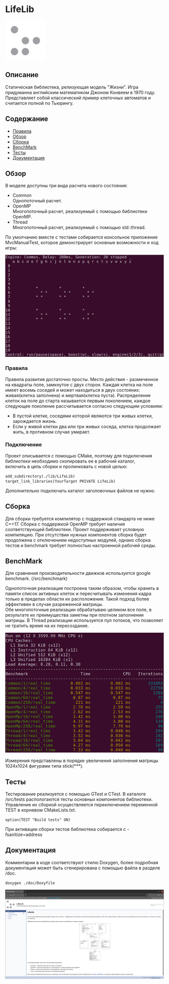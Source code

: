 # LifeLib

![Logo](/doc/Logo.png)

## Описание

Статическая библиотека, релизующая модель "Жизни". Игра придуманна английским математиком Джоном Конвеем в 1970 году. 
Представляет собой классический пример клеточных автоматов и считается полной по Тьюрингу.

## Содержание

* [Правила](#правила)
* [Обзор](#обзор)
* [Сборка](#сборка)
* [BenchMark](#benchmark)
* [Тесты](#тесты)
* [Документация](#документация)

## Обзор

В моделе доступны три вида расчета нового состояния:

* Common  
Однопоточный расчет.
* OpenMP  
Многопоточный расчет, реализуемый с помощью библиотеки OpenMP.
* Thread  
Многопоточный расчет, реализуемый с помощью std::thread.

По умолчанию вместе с тестами собирается консольное приложение MvcManualTest, которое демонстрирует основные возможности и ход игры:

![ManualTest](/doc/ManualTest.png)

### Правила

Правила развития достаточно просты. Место действия - размеченное на квадраты поле, замкнутое с двух сторон.
Каждая клетка на поле имеет восемь соседей и может находиться в двух состояних: живая(клетка заполнена) и мертвая(клетка пуста).
Распределение клеток на поле до старта называется первым поколением, каждое следующее поколение рассчитывается согласно следующим условиям:
* В пустой клетке, соседями которой являются три живых клетки, зарождается жизнь.
* Если у живой клетки два или три живых соседа, клетка продолжает жить, в противном случае умирает.

### Подключение

Проект описывается с помощью CMake, поэтому для подключения библиотеки необходимо скопировать ее в рабочий каталог,  
включить в цепь сборки и пролинковать с новой целью:

    add_subdirectory(./lib/LifeLib)
    target_link_libraries(YourTarget PRIVATE LifeLib)
    
Дополнительно подключать каталог заголовочных файлов не нужно. 

## Сборка

Для сборки требуется компилятор с поддержкой стандарта не ниже C++17. Сборка с поддержкой OpenMP требует наличия соответствующей
библиотеки. Проект поддерживает условную компиляцию. При отсутствии нужных компонентов сборка будет продолжена с отключением
недоступных модулей, однако сборка тестов и benchmark требует полностью настроенной рабочей среды.

## BenchMark

Для сравнения производительности движков используется google benchmark. (/src/benchmark)

Однопоточная реализация построена таким образом, чтобы хранить в памяти список активных клеток и пересчитывать изменения кадра
только в пределах области их расположения. Такой подход более эффективен в случае разреженной матрицы.  
Обе многопоточные реализации обрабатываю целиком все поле, в результате их преимущества заметны при плотном
заполнении матрицы. В Thread реализации используется пул потоков, что позволяет не тратить время на их пересоздание. 

![EngineBenchmark](/doc/EngineBenchmark.png)

Измерения представлены в порядке увеличения заполнения матрицы 1024x1024 фигурами типа stick(***).

## Тесты

Тестирование реализуется с помощью GTest и CTest. В каталоге /src/tests распологаются тесты основных компонентов библиотеки.
Управление их сборкой осуществляется переключением переменной TEST в корневом CMakeLists.txt.

    option(TEST "Build tests" ON)

При активации сборки тестов библиотека собирается с -fsanitize=address 

## Документация

Комментарии в коде соответствуют стилю Doxygen, более подробная документация может быть сгенерирована с помощью файла в разделе /doc.

    doxygen ./doc/Doxyfile

![Doc](/doc/Doc.png)
